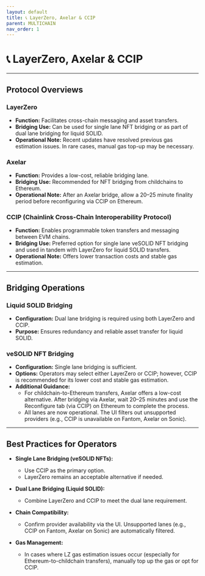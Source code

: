 ```yaml
---
layout: default
title: 📞 LayerZero, Axelar & CCIP
parent: MULTICHAIN
nav_order: 1
---
```


# 📞 LayerZero, Axelar & CCIP


---

## Protocol Overviews

### LayerZero
- **Function:** Facilitates cross-chain messaging and asset transfers.
- **Bridging Use:** Can be used for single lane NFT bridging or as part of dual lane bridging for liquid SOLID.
- **Operational Note:** Recent updates have resolved previous gas estimation issues. In rare cases, manual gas top-up may be necessary.

### Axelar
- **Function:** Provides a low-cost, reliable bridging lane.
- **Bridging Use:** Recommended for NFT bridging from childchains to Ethereum.
- **Operational Note:** After an Axelar bridge, allow a 20–25 minute finality period before reconfiguring via CCIP on Ethereum.

### CCIP (Chainlink Cross-Chain Interoperability Protocol)
- **Function:** Enables programmable token transfers and messaging between EVM chains.
- **Bridging Use:** Preferred option for single lane veSOLID NFT bridging and used in tandem with LayerZero for liquid SOLID transfers.
- **Operational Note:** Offers lower transaction costs and stable gas estimation.

---

## Bridging Operations

### Liquid SOLID Bridging
- **Configuration:** Dual lane bridging is required using both LayerZero and CCIP.
- **Purpose:** Ensures redundancy and reliable asset transfer for liquid SOLID.

### veSOLID NFT Bridging
- **Configuration:** Single lane bridging is sufficient.
- **Options:** Operators may select either LayerZero or CCIP; however, CCIP is recommended for its lower cost and stable gas estimation.
- **Additional Guidance:**  
  - For childchain-to-Ethereum transfers, Axelar offers a low-cost alternative. After bridging via Axelar, wait 20–25 minutes and use the Reconfigure tab (via CCIP) on Ethereum to complete the process.
  - All lanes are now operational. The UI filters out unsupported providers (e.g., CCIP is unavailable on Fantom, Axelar on Sonic).

---


## Best Practices for Operators

- **Single Lane Bridging (veSOLID NFTs):**  
  - Use CCIP as the primary option.  
  - LayerZero remains an acceptable alternative if needed.
  
- **Dual Lane Bridging (Liquid SOLID):**  
  - Combine LayerZero and CCIP to meet the dual lane requirement.
  
- **Chain Compatibility:**  
  - Confirm provider availability via the UI. Unsupported lanes (e.g., CCIP on Fantom, Axelar on Sonic) are automatically filtered.
  
- **Gas Management:**  
  - In cases where LZ gas estimation issues occur (especially for Ethereum-to-childchain transfers), manually top up the gas or opt for CCIP.


